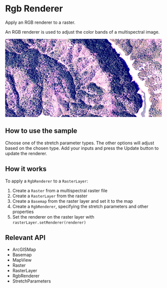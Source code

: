 # Rgb Renderer

Apply an RGB renderer to a raster.

An RGB renderer is used to adjust the color bands of a multispectral image.

![](RgbRenderer.png)

## How to use the sample

Choose one of the stretch parameter types. The other options will adjust based on the chosen type. Add your 
inputs and press the Update button to update the renderer.

## How it works

To apply a `RgbRenderer` to a `RasterLayer`:

1.  Create a `Raster` from a multispectral raster file
2.  Create a `RasterLayer` from the raster
3.  Create a `Basemap` from the raster layer and set it to the map
4.  Create a `RgbRenderer`, specifying the stretch parameters and other properties
5.  Set the renderer on the raster layer with `rasterLayer.setRenderer(renderer)`


## Relevant API


*   ArcGISMap
*   Basemap
*   MapView
*   Raster
*   RasterLayer
*   RgbRenderer
*   StretchParameters

